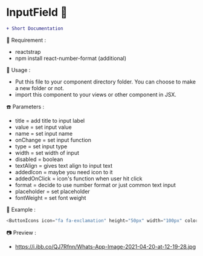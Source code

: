 # InputField &#x1F34E;

```diff
+ Short Documentation
```

:rice: Requirement :
- reactstrap
- npm install react-number-format (additional)


:eyes: Usage :
- Put this file to your component directory folder. You can choose to make a new folder or not.
- import this component to your views or other component in JSX.


:phone: Parameters :
- title = add title to input label
- value = set input value
- name = set input name
- onChange = set input function
- type = set input type
- width = set width of input
- disabled = boolean
- textAlign = gives text align to input text
- addedIcon = maybe you need icon to it
- addedOnClick = icon's function when user hit click
- format = decide to use number format or just common text input
- placeholder = set placeholder
- fontWeight = set font weight


:paperclip: Example :
```js
<ButtonIcons icon="fa fa-exclamation" height="50px" width="100px" color="warning" title="Cancel"/>
```

:camera: Preview :
- https://i.ibb.co/QJ7Rfnn/Whats-App-Image-2021-04-20-at-12-19-28.jpg
